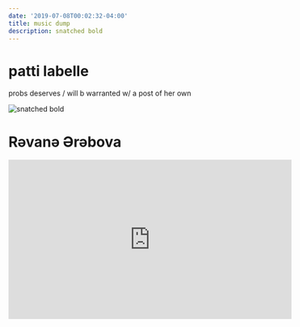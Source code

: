 ```yaml
---
date: '2019-07-08T00:02:32-04:00'
title: music dump
description: snatched bold
---
```

# patti labelle

probs deserves / will b warranted w/ a post of her own

![snatched bold](https://res.cloudinary.com/cloudimgts/image/upload/v1562607482/moglgcfzk1pqy97wsjzk.jpg)

# Rəvanə Ərəbova

<iframe width="560" height="315" src="https://www.youtube.com/embed/hsjPzMrMZdo" frameborder="0" allow="accelerometer; autoplay; encrypted-media; gyroscope; picture-in-picture" allowfullscreen></iframe>
